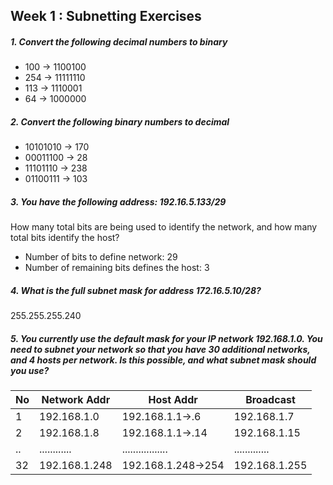 ## Week 1 : Subnetting Exercises

##### 1. Convert the following decimal numbers to binary

 * 100 -> 1100100
 * 254 -> 11111110
 * 113 -> 1110001
 * 64  -> 1000000

##### 2. Convert the following binary numbers to decimal

 * 10101010 -> 170
 * 00011100 -> 28
 * 11101110 -> 238
 * 01100111 -> 103

##### 3. You have the following address: 192.16.5.133/29
How many total bits are being used to identify the network, and how many total bits identify the host?
 * Number of bits to define network: 29
 * Number of remaining bits defines the host: 3

##### 4. What is the full subnet mask for address 172.16.5.10/28?
255.255.255.240

##### 5. You currently use the default mask for your IP network 192.168.1.0. You need to subnet your network so that you have 30 additional networks, and 4 hosts per network. Is this possible, and what subnet mask should you use?
| No | Network Addr | Host Addr         |  Broadcast    |
| -- | ------------ | ----------------- | ------------- |
|  1 | 192.168.1.0  | 192.168.1.1->.6   | 192.168.1.7   |
|  2 | 192.168.1.8  | 192.168.1.1->.14  | 192.168.1.15  |
| .. | ............ | ................. | ............. |
| 32 |192.168.1.248 | 192.168.1.248->254| 192.168.1.255 |
